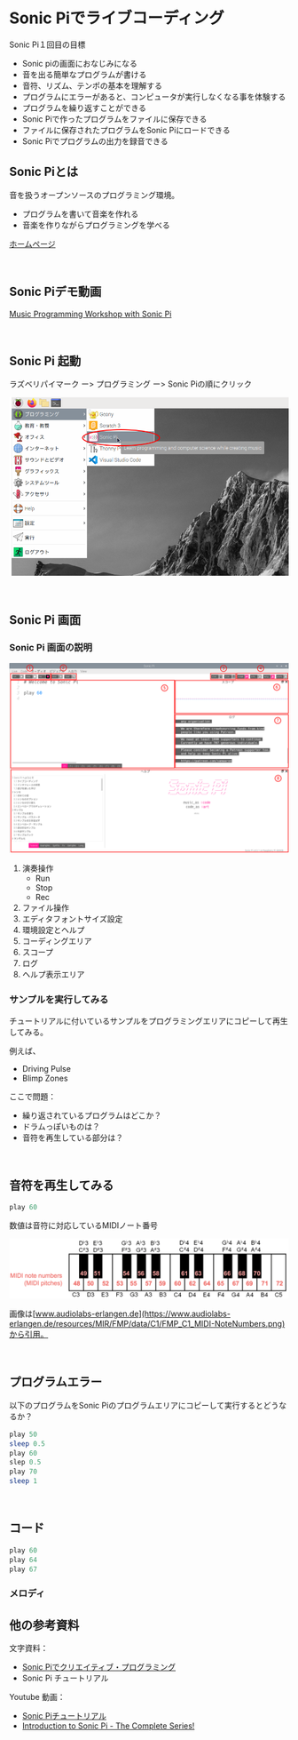 # Sonic Piでライブコーディング

Sonic Pi１回目の目標

- Sonic piの画面におなじみになる
- 音を出る簡単なプログラムが書ける
- 音符、リズム、テンポの基本を理解する
- プログラムにエラーがあると、コンピュータが実行しなくなる事を体験する
- プログラムを繰り返すことができる
- Sonic Piで作ったプログラムをファイルに保存できる
- ファイルに保存されたプログラムをSonic Piにロードできる
- Sonic Piでプログラムの出力を録音できる

## Sonic Piとは

音を扱うオープンソースのプログラミング環境。 

- プログラムを書いて音楽を作れる
- 音楽を作りながらプログラミングを学べる

[ホームページ](https://sonic-pi.net/)

<br>

## Sonic Piデモ動画

[Music Programming Workshop with Sonic Pi](https://youtu.be/fzw3Kzyyw48)

<br>

## Sonic Pi 起動

ラズベリパイマーク ー> プログラミング ー> Sonic Piの順にクリック


![](./img/launch-sonicpi.png)

<br>

## Sonic Pi 画面

### Sonic Pi 画面の説明

![](./img/sonicpi-windows.png)

1. 演奏操作
   - Run
   - Stop
   - Rec
2. ファイル操作
3. エディタフォントサイズ設定
4. 環境設定とヘルプ
5. コーディングエリア
6. スコープ
7. ログ
8. ヘルプ表示エリア

### サンプルを実行してみる

チュートリアルに付いているサンプルをプログラミングエリアにコピーして再生してみる。

例えば、
-  Driving Pulse
-  Blimp Zones

ここで問題：
- 繰り返されているプログラムはどこか？
- ドラムっぽいものは？
- 音符を再生している部分は？

<br>

## 音符を再生してみる

```ruby
play 60
```

数値は音符に対応しているMIDIノート番号

![](./img/FMP_C1_MIDI-NoteNumbers.png)

画像は[www.audiolabs-erlangen.de](https://www.audiolabs-erlangen.de/resources/MIR/FMP/data/C1/FMP_C1_MIDI-NoteNumbers.png)から引用。

<br>

## プログラムエラー

以下のプログラムをSonic Piのプログラムエリアにコピーして実行するとどうなるか？

```ruby
play 50
sleep 0.5
play 60
slep 0.5
play 70
sleep 1
```

<br>

## コード

```ruby
play 60
play 64
play 67
```

### メロディ



## 他の参考資料

文字資料：

- [Sonic Piでクリエイティブ・プログラミング](http://sonic-pi.mehackit.org/index_ja.html)
- Sonic Pi チュートリアル

Youtube 動画：

- [Sonic Piチュートリアル](https://www.youtube.com/playlist?list=PL-XQgqmfHlqhiohB1PQiBq0gfvbJBjfuh)
- [Introduction to Sonic Pi - The Complete Series! ](https://www.youtube.com/playlist?list=PLaitaNxyd8SHvTQjRGnMdKLsARXW7iYyp)

